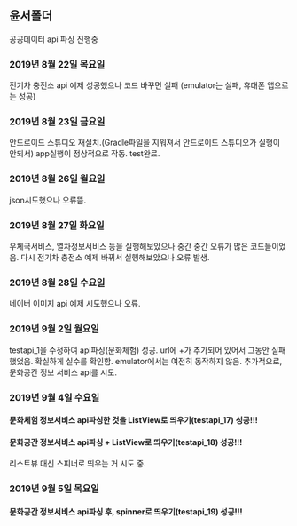 ## 윤서폴더

공공데이터 api 파싱 진행중


### 2019년 8월 22일 목요일
전기차 충전소 api 예제 성공했으나 코드 바꾸면 실패
(emulator는 실패, 휴대폰 앱으로는 성공)


### 2019년 8월 23일 금요일
안드로이드 스튜디오 재설치.(Gradle파일을 지워져서 안드로이드 스튜디오가 실행이 안되서)
app실행이 정상적으로 작동.
test완료.


### 2019년 8월 26일 월요일
json시도했으나 오류뜸.


### 2019년 8월 27일 화요일
우체국서비스, 열차정보서비스 등을 실행해보았으나 중간 중간 오류가 많은 코드들이었음.
다시 전기차 충전소 예제 바꿔서 실행해보았으나 오류 발생.


### 2019년 8월 28일 수요일
네이버 이미지 api 예제 시도했으나 오류.


### 2019년 9월 2일 월요일
testapi_1을 수정하여 api파싱(문화체험) 성공.
url에 +가 추가되어 있어서 그동안 실패했었음. 확실하게 실수를 확인함.
emulator에서는 여전히 동작하지 않음.
추가적으로, 문화공간 정보 서비스 api를 시도.


### 2019년 9월 4일 수요일
#### 문화체험 정보서비스 api파싱한 것을 ListView로 띄우기(testapi_17) 성공!!!
#### 문화공간 정보서비스 api파싱 + ListView로 띄우기(testapi_18) 성공!!!
리스트뷰 대신 스피너로 띄우는 거 시도 중.


### 2019년 9월 5일 목요일
#### 문화공간 정보서비스 api파싱 후, spinner로 띄우기(testapi_19) 성공!!!
